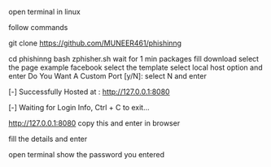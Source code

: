 open terminal in linux 

follow commands

   git clone https://github.com/MUNEER461/phishinng
 
   cd phishinng 
    bash zphisher.sh
    wait for 1 min packages fill download
    select the page  example facebook
    select the template
    select local host option and enter
    Do You Want A Custom Port [y/N]: select N and enter
   
   [-] Successfully Hosted at : http://127.0.0.1:8080 

   [-] Waiting for Login Info, Ctrl + C to exit...
    
   http://127.0.0.1:8080  copy this and enter in browser 
     
   fill the details and enter
   
   
  open  terminal show the password you entered


   
   

